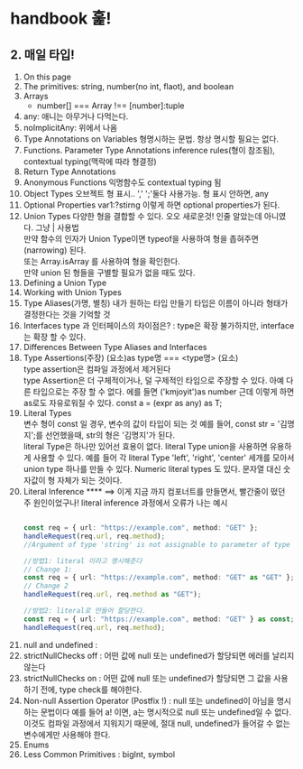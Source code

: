 # handbook 훑!

## 2. 매일 타입!
1. On this page
2. The primitives: string, number(no int, flaot), and boolean
3. Arrays
   - number[] === Array<number> !== [number]:tuple
4. any: 애니는 아무거나 다먹는다.
5. noImplicitAny: 위에서 나옴
6. Type Annotations on Variables
   형명시하는 문법. 항상 명시할 필요는 없다.
7. Functions. Parameter Type Annotations
   inference rules(형이 참조됨), contextual typing(맥락에 따라 형결정)
8. Return Type Annotations
9.  Anonymous Functions
    익명함수도 contextual typing 됨
10. Object Types
    오브젝트 형 표시.. ',' ';'둘다 사용가능.
    형 표시 안하면, any
11. Optional Properties
    var1:?stirng 이렇게 하면 optional properties가 된다.
12. Union Types
    다양한 형을 결합할 수 있다. 오오 새로운것! 인줄 알았는데 아니였다. 그냥 | 사용법  
    만약 함수의 인자가 Union Type이면 typeof을 사용하여 형을 좁혀주면(narrowing) 된다.  
    또는 Array.isArray 를 사용하여 형을 확인한다.  
    만약 union 된 형들을 구별할 필요가 없을 때도 있다.
13. Defining a Union Type
14. Working with Union Types
15. Type Aliases(가명, 별칭)
    내가 원하는 타입 만들기
    타입은 이름이 아니라 형태가 결정한다는 것을 기억할 것
16. Interfaces
    type 과 인터페이스의 차이점은? : type은 확장 불가하지만, interface는 확장 할 수 있다.
17. Differences Between Type Aliases and Interfaces
18. Type Assertions(주장)
    (요소)as type명   === <type명> (요소)  
    type assertion은 컴파일 과정에서 제거된다  
    type Assertion은 더 구체적이거나, 덜 구제적인 타임으로 주장할 수 있다. 아예 다른 타입으로는 주장 할 수 없다. 에를 들면 ('kmjoyit')as number
    근데 이렇게 하면 as로도 자유로워질 수 있다. const a = (expr as any) as T;
19. Literal Types  
    변수 형이 const 일 경우, 변수의 값이 타입이 되는 것
    예를 들어, const str = '김명지';를 선언했을때, str의 형은 '김명지'가 된다.  
    literal Type은 하나만 있어선 효용이 없다. literal Type union을 사용하면 유용하게 사용할 수 있다. 예를 들어 각 literal Type 'left', 'right', 'center' 세개를 모아서 union type 하나를 만들 수 있다. 
    Numeric literal types 도 있다. 문자열 대신 숫자값이 형 자체가 되는 것이다.  
20. Literal Inference  **** ==> 이게 지금 까지 컴포너트를 만들면서, 빨간줄이 떴던 주 원인이었구나!
    literal inference 과정에서 오류가 나는 예시
    ```ts

    const req = { url: "https://example.com", method: "GET" };
    handleRequest(req.url, req.method);
    //Argument of type 'string' is not assignable to parameter of type '"GET" | "POST"'.
    
    //방법1: literal 이라고 명시해준다
    // Change 1:
    const req = { url: "https://example.com", method: "GET" as "GET" };
    // Change 2
    handleRequest(req.url, req.method as "GET");

    //방법2: literal로 만들어 할당한다.
    const req = { url: "https://example.com", method: "GET" } as const;
    handleRequest(req.url, req.method);
    ```
21. null and undefined :
22. strictNullChecks off : 어떤 값에 null 또는 undefined가 할당되면 에러를 날리지 않는다
23. strictNullChecks on : 어떤 값에 null 또는 undefined가 할당되면 그 값을 사용하기 전에, type check를 해야한다.
24. Non-null Assertion Operator (Postfix !) : null 또는 undefined이 아님을 명시하는 문법이다 예를 들어 a! 이면, a는 명시적으로 null 또는 undefined일 수 없다. 이것도 컴파일 과정에서 지워지기 때문에, 절대 null, undefined가 들어갈 수 없는 변수에게만 사용해야 한다.
25. Enums 
26. Less Common Primitives : bigInt, symbol